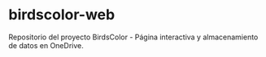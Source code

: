 # birdscolor-web
Repositorio del proyecto BirdsColor - Página interactiva y almacenamiento de datos en OneDrive.
